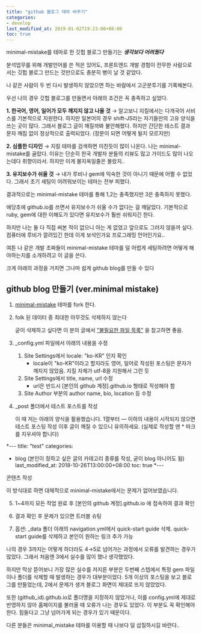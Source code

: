 ```yaml
---
title: "github 블로그 테마 바꾸기"
categories:
- develop
last_modified_at: 2019-01-02T19:23:00+08:00
toc: true
---
```


minimal-mistake를 테마로 한 깃헙 블로그 만들기는 ***생각보다 어려웠다*** 

분석업무를 위해 개발언어를 쓴 적은 있어도, 프론트엔드 개발 경험이 전무한 사람으로서는 깃헙 블로그 만드는 것만으로도 충분히 병이 날 것 같았다. 

나 같은 사람이 두 번 다시 발생하지 않았으면 하는 바람에서 고군분투기를 기록해본다.


우선 나의 경우 깃헙 블로그를 만들면서 아래의 조건은 꼭 충족하고 싶었다.

  **1. 한국어, 영어, 일어가 모두 깨지지 않고 나올 것**
  → 알고보니 지킬에서는 다개국어 서비스를 기본적으로 지원한다. 하지만 일본어의 경우 shift-JS라는 자기들만의 고유 양식을 쓰는 곳이 많다. 그래서 블로그 글이 깨질까봐 불안해했다. 하지만 간단한 테스트 결과 문자 깨짐 없이 정상적으로 출력되었다. (장문이 되면 어떻게 될지 모르지만) 

  **2. 심플한 디자인**
  → 지킬 테마를 검색하면 미친듯이 많이 나온다. 나는 minimal-mistake를 골랐다. 이유는 단순히 한국 개발자 분들의 리뷰도 많고 가이드도 많이 나오는데다 취향이라서. 하지만 이게 불지옥일줄은 몰랐지..

  **3. 유지보수가 쉬울 것** 
  → 내가 루비나 gem에 익숙한 것이 아니기 때문에 어쩔 수 없었다. 그래서 초기 세팅이 어려워보이는 테마는 전부 피했다.

결과적으로는 minimal-mistake 테마를 통해 1,2는 충족했지만 3은 충족하지 못했다.



애당초에 github.io를 쓰면서 유지보수가 쉬울 수가 없다는 걸 깨달았다. 기본적으로 ruby, gem에 대한 이해도가 있다면 유지보수가 훨씬 쉬워지긴 한다. 

하지만 나는 둘 다 직접 써본 적이 없으니 아는 게 없었고 앞으로도 그러지 않을까 싶다. 컴퓨터에 루비가 깔려있긴 한데 이게 보석인가요 프로그래밍 언어인가요.. 

여튼 나 같은 개발 초짜들이 minimal-mistake 테마를 덜 어렵게 세팅하려면 어떻게 해야하는지를 소개하려고 이 글을 쓴다.

크게 아래의 과정을 거치면 그나마 쉽게 github blog를 만들 수 있다 



## github blog 만들기 (ver.minimal mistake) ##


1. [minimal-mistake](https://github.com/mmistakes/minimal-mistakes) 테마를 fork 한다. 

2. folk 된 데이터 중 최대한 아무것도 삭제하지 않는다 

    굳이 삭제하고 싶다면 이 분의 글에서 ["불필요한 파일 목록"](https://imreplay.com/blogging/minimal-mistakes-%ED%85%8C%EB%A7%88%EB%A5%BC-%EC%9D%B4%EC%9A%A9%ED%95%B4-githubio-%EB%B8%94%EB%A1%9C%EA%B7%B8-%EA%B5%AC%EC%B6%95%ED%95%98%EA%B8%B0/) 을 참고하면 좋음. 

3. _config.yml 파일에서 아래의 내용을 수정
    1. Site Settings에서 locale: "ko-KR" 인지 확인
        - locale이 "ko-KR"이라고 할지라도 영어, 일어로 작성된 포스팅은 문자가 깨지지 않았음. 지킬 자체가 utf-8을 지원해서 그런 듯
    2. Site Settings에서 title, name, url 수정 
        - url은 반드시 [본인의 github 계정].github.io 형태로 작성해야 함
    3. Site Author 부분의 author name, bio, location 등 수정
    
4. _post 폴더에서 테스트 포스트를 작성

    이 때 저는 아래의 양식을 활용했습니다. 1열부터 — 이하의 내용이 시작되지 않으면 테스트 포스팅 작성 이후 글이 깨질 수 있으니 유의하세요. (실제로 작성할 땐 * 마크를 지우셔야 합니다) 

*---
title: "test"
categories:
  - blog (본인이 정하고 싶은 글의 카테고리 종류를 작성, 굳이 blog 아니어도 됨)
last_modified_at: 2018-10-26T13:00:00+08:00
toc: true
*---

콘텐츠 작성

이 방식대로 하면 대체적으로 minimal-mistake에서는 문제가 없어보였습니다. 


5. 1~4까지 모든 작업 완료 후 [본인의 github 계정].github.io 에 접속하여 결과 확인 

6. 결과 확인 후 문제가 있으면 트러블 슈팅 

7. 옵션: _data 폴더 아래의 navigation.yml에서 quick-start guide 삭제. quick-start guide를 삭제하고 본인이 원하는 링크 추가 가능


나의 경우 3까지는 어떻게 하더라도 4→5로 넘어가는 과정에서 오류를 발견하는 경우가 많았다. 그래서 처음엔 3에서 실수를 많이 했나 생각했었다.


하지만 막상 뜯어보니 가장 많은 실수를 저지른 부분은 두번째 스텝에서 특정 gem 파일이나 폴더를 삭제할 때 발생하는 경우가 대부분이었다. 
5개 이상의 포스팅을 보고 블로그를 만들었는데, 2에서 문제가 생겨 블로그 화면이 제대로 뜨지 않았었다. 

또한 (github_id).github.io로 폴더명을 지정하지 않았거나, 이를 config.yml에 제대로 반영하지 않아 홈페이지를 불러올 때 오류가 나는 경우도 있었다. 
이 부분도 꼭 확인해야한다. 힘들다고 그냥 넘어가게 되는 경우가 있기 때문이다.


다른 분들은 minimal_mistake 테마를 이용할 때 나보다 덜 삽질하시길 바란다..
